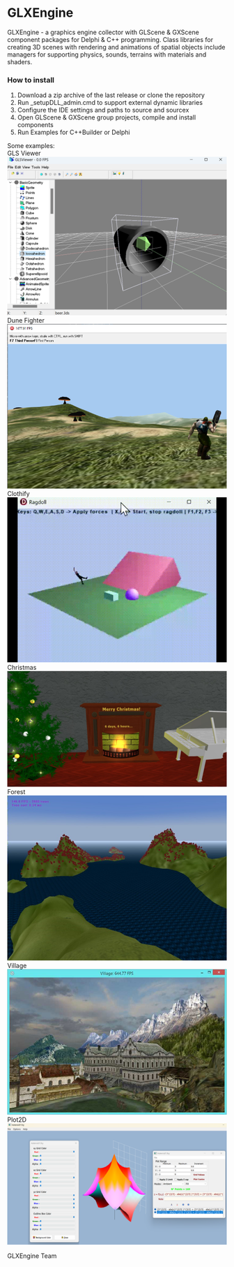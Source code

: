 # GLXEngine
GLXEngine - a graphics engine collector with GLScene & GXScene component packages for Delphi & C++ programming.
Class libraries for creating 3D scenes with rendering and animations of spatial objects 
include managers for supporting physics, sounds, terrains with materials and shaders. 
### How to install
1. Download a zip archive of the last release or clone the repository
2. Run _setupDLL_admin.cmd to support external dynamic libraries
3. Configure the IDE settings and paths to source and sourcex
4. Open GLScene & GXScene group projects, compile and install components
5. Run Examples for C++Builder or Delphi  <br>

Some examples:<br>
GLS Viewer
![GLSViewer](./Help/Screenshots/GLSViewer.png)
Dune Fighter
![DuneFighter](./Help/Screenshots/DuneFighter.png)
Clothify 
![Clothify](./Help/Screenshots/RagDoll.gif)
Christmas
![Christmas](./Help/Screenshots/Christmas.png)
Forest
![Forest](./Help/Screenshots/Forest.png)
Village
![Village](./Help/Screenshots/Village.png)
Plot2D
![Plot2D](./Help/Screenshots/Plot2D.png)

GLXEngine Team
